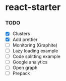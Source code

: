 # react-starter

### TODO

- [x] Clusters
- [x] Add prettier
- [ ] Monitoring (Graphite)
- [ ] Lazy loading example
- [ ] Code splitting example
- [ ] Google analytics
- [ ] Open graph
- [ ] Prepack
